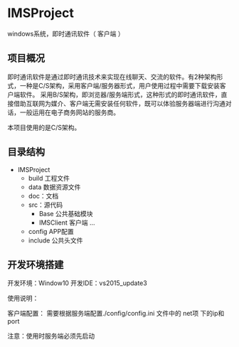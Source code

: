 # IMSProject
windows系统，即时通讯软件（ 客户端 ）


## 项目概况

即时通讯软件是通过即时通讯技术来实现在线聊天、交流的软件。有2种架构形式，一种是C/S架构，采用客户端/服务器形式，用户使用过程中需要下载安装客户端软件。
采用B/S架构，即浏览器/服务端形式，这种形式的即时通讯软件，直接借助互联网为媒介、客户端无需安装任何软件，既可以体验服务器端进行沟通对话，一般运用在电子商务网站的服务商。

本项目使用的是C/S架构。


## 目录结构

- IMSProject
  - build 工程文件
  - data 数据资源文件
  - doc：文档
  - src：源代码
    - Base 公共基础模块
	- IMSClient 客户端
      ...
  - config APP配置
  - include 公共头文件

## 开发环境搭建

开发环境：Window10
开发IDE：vs2015_update3


使用说明：

客户端配置： 需要根据服务端配置./config/config.ini 文件中的 net项 下的ip和port 

注意：使用时服务端必须先启动

